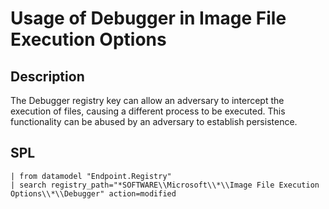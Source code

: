 # Usage of Debugger in Image File Execution Options

## Description
The Debugger registry key can allow an adversary to intercept the execution of files, causing a different process to be executed. This functionality can be abused by an adversary to establish persistence.

## SPL
```spl
| from datamodel "Endpoint.Registry"
| search registry_path="*SOFTWARE\\Microsoft\\*\\Image File Execution Options\\*\\Debugger" action=modified
```